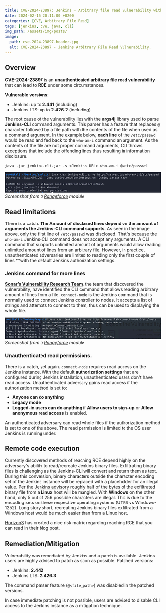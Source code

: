```yaml
---
title: CVE-2024-23897: Jenkins - Arbitrary file read vulnerability with RCE potential
date: 2024-02-15 20:11:00 +0200
categories: [CVE, Arbitrary File Read]
tags: [jenkins, cve, java, cli]
img_path: /assets/img/posts/
image:
  path: cve-2024-23897-header.jpg
  alt: CVE-2024-23897 - Jenkins Arbitrary File Read Vulnerability.
---
```


## Overview

**CVE-2024-23897** is an **unauthenticated arbitrary file read vulnerability** that can lead to **RCE** under some circumstances.

**Vulnerable versions**:
* Jenkins: up to **2.441** (including)
* Jenkins LTS: up to **2.426.2** (including)

The root cause of the vulnerability lies with the **args4j** library used to parse **Jenkins-CLI** command arguments. This parser has a feature that replaces `@` character followed by a file path with the contents of the file when used as a command argument. In the example below, **each line** of the `/etc/passwd` would be read and fed back to the `who-am-i` command an argument. As the contents of the file are not proper command arguments, CLI throws exceptions that include the offending lines thus resulting in information disclosure.
```
java -jar jenkins-cli.jar -s <Jenkins URL> who-am-i @/etc/passwd
```

![Vulnerability exploitation example](/assets/img/posts/jenkins-exploit-single-line.png)
_Screenshot from a [Rangeforce](https://www.rangeforce.com) module_

## Read limitations
There is a catch. **The Amount of disclosed lines depend on the amount of arguments the Jenkins-CLI command supports**. As seen in the image above, only the first line of `/etc/passwd` was disclosed. That's because the `who-am-i` Jenkins-CLI command does not accept any arguments. A CLI command that supports unlimited amount of arguments would allow reading unlimited amount of lines from an arbitrary file. However, in practice, unauthenticated adversaries are limited to reading only the first couple of lines **with the default Jenkins authorization settings. 

### Jenkins command for more lines
[**Sonar’s Vulnerability Research Team**](https://www.sonarsource.com/blog/excessive-expansion-uncovering-critical-security-vulnerabilities-in-jenkins/), the team that discovered the vulnerability, have identified the CLI command that allows reading arbitrary amount of lines from a file. `connect-node` is the Jenkins command that is normally used to connect Jenkins controller to nodes. It accepts a list of strings and attempts to connect to them, thus can be used to displaying the whole file.

![Vulnerability exploitation example](/assets/img/posts/jenkins-full-file-read.png)
_Screenshot from a [Rangeforce](https://www.rangeforce.com) module_

### Unauthenticated read permissions.
There is a catch, yet again. `connect-node` requires read access on the Jenkins instance. With the default **authorization settings** that are configured during Jenkins installation, unauthenticated users don't have read access. Unauthenticated adversary gains read access if the authorization method is set to:
* **Anyone can do anything**
* **Legacy mode**
* **Logged-in users can do anything** if **Allow users to sign-up** or **Allow anonymous read access** is enabled.

An authenticated adversary can read whole files if the authorization method is set to one of the above. The read permission is limited to the OS user Jenkins is running under.

## Remote code execution
Currently discovered methods of reaching RCE depend highly on the adversary's ability to read/recreate Jenkins binary files. Exfiltrating binary files is challenging as the Jenkins-CLI will convert and return them as text. During this conversion, binary characters outside the character encoding set of the Jenkins instance will be replaced with a placeholder for an illegal value. Per the [Jenkins advisory](https://www.jenkins.io/security/advisory/2024-01-24/) roughly half of the bytes of the exfiltrated binary file from a **Linux** host will be mangled. With **Windows** on the other hand, only 5 out of 256 possible characters are illegal. This is due to the encoding sets on these respective operating systems (UTF8 vs Windows-1252). Long story short, recreating Jenkins binary files exfiltrated from a Windows host would be much easier than from a Linux host.

[Horizon3](https://www.horizon3.ai/attack-research/red-team/cve-2024-23897-assessing-the-impact-of-the-jenkins-arbitrary-file-leak-vulnerability/) has created a nice risk matrix regarding reaching RCE that you can read in their blog post.

## Remediation/Mitigation
Vulnerability was remediated by Jenkins and a patch is available. Jenkins users are highly advised to patch as soon as possible. Patched versions:
* Jenkins: **2.442**
* Jenkins LTS: **2.426.3**

The command parser feature (`@<file_path>`) was disabled in the patched versions.

In case immediate patching is not possible, users are advised to disable CLI access to the Jenkins instance as a mitigation technique.
